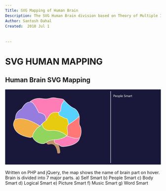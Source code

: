 ```yaml
---
Title: SVG Mapping of Human Brain
Description: The SVG Human Brain division based on Theory of Multiple Intelligence by Howard Gardner. 
Author: Santosh Dahal
Created:  2018 Jul 1


---
```


SVG HUMAN MAPPING
=========
## Human Brain SVG Mapping

[![Human Brain](https://github.com/exendahal/HumanBrain/blob/master/screenshots/screenshot.JPG)](#features)

Written on PHP and jQuery, the map shows the name of brain part on hover. 
Brain is divided into 7 major parts.
a) Self Smart 
b) People Smart 
c) Body Smart 
d) Logical Smart 
e) Picture Smart 
f) Music Smart 
g) Word Smart

